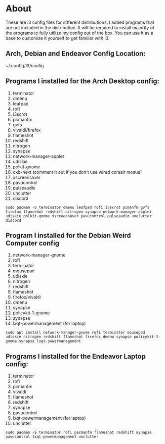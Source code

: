 # About
These are i3 config files for different distributions. I added programs that are not included in the distribution. It will be required to install majority of the programs to fully utilize my config out of the box. You can use it as a base to customize it yourself to get familiar with i3. 

## Arch, Debian and Endeavor Config Location:
~/.config/i3/config

## Programs I installed for the Arch Desktop config:
1. terminator 
2. dmenu 
3. leafpad 
4. rofi
5. i3scrot
6. pcmanfm
7. gvfs
8. vivaldi/firefox
9. flameshot
10. redshift
11. nitrogen
12. synapse
13. network-manager-applet 
14. udiskie 
15. polkit-gnome 
16. ckb-next (comment it out if you don't use wired corsair mosue) 
17. xscreensaver
18. pavucontrol
19. pulseaudio
20. unclutter
21. discord

```
sudo pacman -S terminator dmenu leafpad rofi i3scrot pcmanfm gvfs firefox flameshot redshift nitrogen synapse network-manager-applet udiskie polkit-gnome xscreensaver pavucontrol pulseaudio unclutter discord
```
## Program I installed for the Debian Weird Computer config
1. network-manager-gnome
2. rofi
3. terminator
4. mousepad
5. udiskie
6. nitrogen
7. redshift
9. flameshot
10. firefox/vivaldi
11. dmenu
12. synapse
13. policykit-1-gnome
14. synapse
15. lxqt-powermanagement (for laptop)

```
sudo apt install network-manager-gnome rofi terminator mousepad udiskie nitrogen redshift flameshot firefox dmenu synapse policykit-1-gnome synapse lxqt-powermanagement
```

## Programs I installed for the Endeavor Laptop config:
1. terminator
2. rofi
3. pcmanfm
4. vivaldi
5. flameshot
6. redshift
7. synapse
8. pavucontrol
9. lxqt-powermanagement (for laptop)
10. unclutter

```
sudo pacman -S terminator rofi pacmanfm flameshot redshift synapse pavucontrol lxqt-powermanagement unclutter
```
